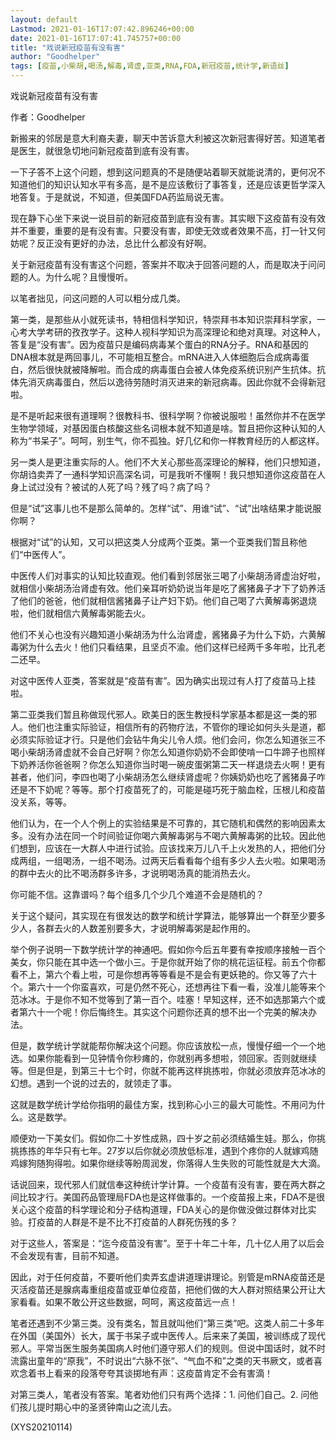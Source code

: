 ```yaml
---
layout: default
Lastmod: 2021-01-16T17:07:42.896246+00:00
date: 2021-01-16T17:07:41.745757+00:00
title: "戏说新冠疫苗有没有害"
author: "Goodhelper"
tags: [疫苗,小柴胡,喝汤,解毒,肾虚,亚类,RNA,FDA,新冠疫苗,统计学,新语丝]
---
```


戏说新冠疫苗有没有害

作者：Goodhelper

新搬来的邻居是意大利裔夫妻，聊天中苦诉意大利被这次新冠害得好苦。知道笔者是医生，就很急切地问新冠疫苗到底有没有害。

一下子答不上这个问题，想到这问题真的不是随便站着聊天就能说清的，更何况不知道他们的知识认知水平有多高，是不是应该敷衍了事答复，还是应该更哲学深入地答复。于是就说，不知道，但美国FDA药监局说无害。

现在静下心坐下来说一说目前的新冠疫苗到底有没有害。其实眼下这疫苗有没有效并不重要，重要的是有没有害。只要没有害，即使无效或者效果不高，打一针又何妨呢？反正没有更好的办法，总比什么都没有好啊。

关于新冠疫苗有没有害这个问题，答案并不取决于回答问题的人，而是取决于问问题的人。为什么呢？且慢慢听。

以笔者拙见，问这问题的人可以粗分成几类。

第一类，是那些从小就死读书，特相信科学知识，特崇拜书本知识崇拜科学家，一心考大学考研的孜孜学子。这种人视科学知识为高深理论和绝对真理。对这种人，答复是“没有害”。因为疫苗只是编码病毒某个蛋白的RNA分子。RNA和基因的DNA根本就是两回事儿，不可能相互整合。mRNA进入人体细胞后合成病毒蛋白，然后很快就被降解啦。而合成的病毒蛋白会被人体免疫系统识别产生抗体。抗体先消灭病毒蛋白，然后以逸待劳随时消灭进来的新冠病毒。因此你就不会得新冠啦。

是不是听起来很有道理啊？很教科书、很科学啊？你被说服啦！虽然你并不在医学生物学领域，对基因蛋白核酸这些名词根本就不知道是啥。暂且把你这种认知的人称为“书呆子”。呵呵，别生气，你不孤独。好几亿和你一样教育经历的人都这样。

另一类人是更注重实际的人。他们不大关心那些高深理论的解释，他们只想知道，你胡诌卖弄了一通科学知识高深名词，可是我听不懂啊！我只想知道你这疫苗在人身上试过没有？被试的人死了吗？残了吗？病了吗？

但是“试”这事儿也不是那么简单的。怎样“试”、用谁“试”、“试”出啥结果才能说服你啊？

根据对“试”的认知，又可以把这类人分成两个亚类。第一个亚类我们暂且称他们“中医传人”。

中医传人们对事实的认知比较直观。他们看到邻居张三喝了小柴胡汤肾虚治好啦，就相信小柴胡汤治肾虚有效。他们亲耳听奶奶说当年是吃了酱猪鼻子才下了奶养活了他们的爸爸，他们就相信酱猪鼻子让产妇下奶。他们自己喝了六黄解毒粥退烧啦，他们就相信六黄解毒粥能去火。

他们不关心也没有兴趣知道小柴胡汤为什么治肾虚，酱猪鼻子为什么下奶，六黄解毒粥为什么去火！他们只看结果，且坚贞不渝。他们这样已经两千多年啦，比孔老二还早。

对这中医传人亚类，答案就是“疫苗有害”。因为确实出现过有人打了疫苗马上挂啦。

第二亚类我们暂且称做现代邪人。欧美日的医生教授科学家基本都是这一类的邪人。他们也注重实际验证，相信所有的药物疗法，不管你的理论如何头头是道，都必须实际验证才行。只是他们会钻牛角尖儿令人烦。他们会问，你怎么知道张三不喝小柴胡汤肾虚就不会自己好啊？你怎么知道你奶奶不会即使啃一口牛蹄子也照样下奶养活你爸爸啊？你怎么知道你当时喝一碗皮蛋粥第二天一样退烧去火啊！更有甚者，他们问，李四也喝了小柴胡汤怎么继续肾虚呢？你姨奶奶也吃了酱猪鼻子咋还是不下奶呢？等等。那个打疫苗死了的，可能是碰巧死于脑血栓，压根儿和疫苗没关系，等等。

他们认为，在一个人个例上的实验结果是不可靠的，其它随机和偶然的影响因素太多。没有办法在同一个时间验证你喝六黄解毒粥与不喝六黄解毒粥的比较。因此他们想到，应该在一大群人中进行试验。应该找来万儿八千上火发热的人，把他们分成两组，一组喝汤，一组不喝汤。过两天后看看每个组有多少人去火啦。如果喝汤的群中去火的比不喝汤群多许多，才说明喝汤真的能消热去火。

你可能不信。这靠谱吗？每个组多几个少几个难道不会是随机的？

关于这个疑问，其实现在有很发达的数学和统计学算法，能够算出一个群至少要多少人，各群去火的人数差别要多大，才说明解毒粥是起作用的。

举个例子说明一下数学统计学的神通吧。假如你今后五年要有幸按顺序接触一百个美女，你只能在其中选一个做小三。于是你就开始了你的桃花运征程。前五个你都看不上，第六个看上啦，可是你想再等等看是不是会有更妖艳的。你又等了六十个。第六十一个你蛮喜欢，可是仍然不死心，还想再往下看一看，没准儿能等来个范冰冰。于是你不知不觉等到了第一百个。哇塞！早知这样，还不如选那第六个或者第六十一个呢！你后悔终生。其实这个问题你还真的想不出一个完美的解决办法。

但是，数学统计学就能帮你解决这个问题。你应该放松一点，慢慢仔细一个一个地选。如果你能看到一见钟情令你秒瘫的，你就别再多想啦，领回家。否则就继续等。但是但是，到第三十七个时，你就不能再这样挑拣啦，你就必须放弃范冰冰的幻想。遇到一个说的过去的，就领走了事。

这就是数学统计学给你指明的最佳方案，找到称心小三的最大可能性。不用问为什么。这是数学。

顺便劝一下美女们。假如你二十岁性成熟，四十岁之前必须结婚生娃。那么，你挑挑拣拣的年华只有七年。27岁以后你就必须放低标准，遇到个疼你的人就嫁鸡随鸡嫁狗随狗得啦。如果你继续等盼周润发，你落得人生失败的可能性就是大大滴。

话说回来，现代邪人们就信奉这种统计学计算。一个疫苗有没有害，要在两大群之间比较才行。美国药品管理局FDA也是这样做事的。一个疫苗报上来，FDA不是很关心这个疫苗的科学理论和分子结构道理，FDA关心的是你做没做过群体对比实验。打疫苗的人群是不是不比不打疫苗的人群死伤残的多？

对于这些人，答案是：“迄今疫苗没有害”。至于十年二十年，几十亿人用了以后会不会发现有害，目前不知道。

因此，对于任何疫苗，不要听他们卖弄玄虚讲道理讲理论。别管是mRNA疫苗还是灭活疫苗还是腺病毒重组疫苗或亚单位疫苗，把他们做的大人群对照结果公开让大家看看。如果不敢公开这些数据，呵呵，离这疫苗远一点！

笔者还遇到不少第三类。没有类名，暂且就叫他们“第三类”吧。这类人前二十多年在外国（美国外）长大，属于书呆子或中医传人。后来来了美国，被训练成了现代邪人。平常当医生服务美国病人时他们遵守邪人们的规则。但说中国话时，就不时流露出童年的“原我”，不时说出“六脉不张“、“气血不和”之类的天书厥文，或者喜欢念着书上看来的段落夸夸其谈掷地有声：这疫苗肯定不会有害滴！

对第三类人，笔者没有答案。笔者劝他们只有两个选择：1. 问他们自己。2. 问他们孩儿提时期心中的圣贤钟南山之流儿去。

(XYS20210114)

